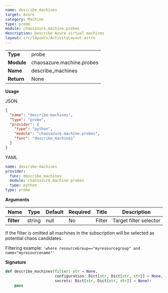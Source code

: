 ```yaml
---
name: describe_machines
target: Azure
category: Machine
type: probe
module: chaosazure.machine.probes
description: Describe Azure virtual machines
layout: src/layouts/ActivityLayout.astro
---
```


|            |                           |
| ---------- | ------------------------- |
| **Type**   | probe                     |
| **Module** | chaosazure.machine.probes |
| **Name**   | describe_machines         |
| **Return** | None                      |

**Usage**

JSON

```json
{
  "name": "describe-machines",
  "type": "probe",
  "provider": {
    "type": "python",
    "module": "chaosazure.machine.probes",
    "func": "describe_machines"
  }
}
```

YAML

```yaml
name: describe-machines
provider:
  func: describe_machines
  module: chaosazure.machine.probes
  type: python
type: probe
```

**Arguments**

| Name       | Type   | Default | Required | Title  | Description            |
| ---------- | ------ | ------- | -------- | ------ | ---------------------- |
| **filter** | string | null    | No       | Filter | Target filter selector |

If the filter is omitted all machines in the subscription will be selected as potential chaos candidates.

Filtering example: `'where resourceGroup=="myresourcegroup" and name="myresourcename"'`

**Signature**

```python
def describe_machines(filter: str = None,
                      configuration: Dict[str, Dict[str, str]] = None,
                      secrets: Dict[str, Dict[str, str]] = None):
    pass
```
